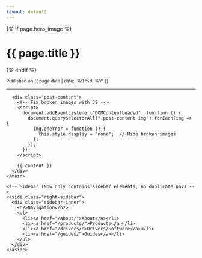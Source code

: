 ```yaml
---
layout: default
---
```


<div class="page-content container" data-aos="fade-up">

  {% if page.hero_image %}
    <div class="page-hero" style="background-image:url('{{ page.hero_image }}');" data-aos="fade-in">
      <div class="hero-overlay"></div>
      <div class="hero-text">
        <h1>{{ page.title }}</h1>
      </div>
    </div>
  {% endif %}

  <div class="content-container">
    <main class="main-content">
      <p><small>Published on {{ page.date | date: '%B %d, %Y' }}</small></p>
      <hr />
      
      <div class="post-content">
        <!-- Fix broken images with JS -->
        <script>
          document.addEventListener("DOMContentLoaded", function () {
            document.querySelectorAll(".post-content img").forEach(img => {
              img.onerror = function () {
                this.style.display = "none";  // Hide broken images
              };
            });
          });
        </script>

        {{ content }}
      </div>
    </main>

    <!-- Sidebar (Now only contains sidebar elements, no duplicate nav) -->
    <aside class="right-sidebar">
      <div class="sidebar-inner">
        <h2>Navigation</h2>
        <ul>
          <li><a href="/about/">About</a></li>
          <li><a href="/products/">Products</a></li>
          <li><a href="/drivers/">Drivers/Software</a></li>
          <li><a href="/guides/">Guides</a></li>
        </ul>
      </div>
    </aside>

</div>

